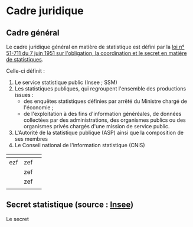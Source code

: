 # Cadre juridique

## Cadre général

Le cadre juridique général en matière de statistique est défini par la [loi n° 51-711 du 7 juin 1951 sur l'obligation, la coordination et le secret en matière de statistiques](https://www.legifrance.gouv.fr/loda/id/LEGITEXT000006068104/).

Celle-ci définit :

1. Le service statistique public (Insee ; SSM)
2. Les statistiques publiques, qui regroupent l'ensemble des productions issues :
   * des enquêtes statistiques définies par arrêté du Ministre chargé de l'économie ;
   * de l'exploitation à des fins d'information généréales, de données collectées par des administrations, des organismes publics ou des organismes privés chargés d'une mission de service public.
3. L'Autorité de la statistique publique (ASP) ainsi que la composition de ses membres
4. Le Conseil national de l'information statistique (CNIS)

<table data-view="cards"><thead><tr><th></th><th></th><th></th></tr></thead><tbody><tr><td>ezf</td><td>zef</td><td></td></tr><tr><td></td><td>zef</td><td></td></tr><tr><td></td><td>zef</td><td></td></tr><tr><td></td><td></td><td></td></tr></tbody></table>

## Secret statistique (source : [Insee](https://www.insee.fr/fr/information/1300624))

Le secret
